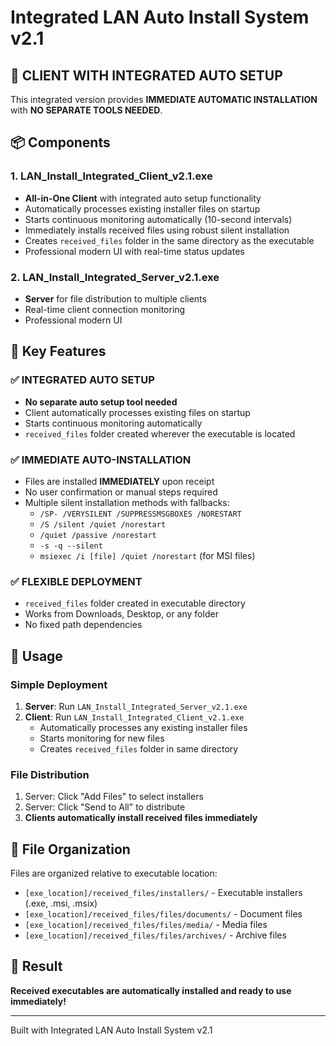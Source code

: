 # Integrated LAN Auto Install System v2.1

## 🚀 CLIENT WITH INTEGRATED AUTO SETUP

This integrated version provides **IMMEDIATE AUTOMATIC INSTALLATION** with **NO SEPARATE TOOLS NEEDED**.

## 📦 Components

### 1. LAN_Install_Integrated_Client_v2.1.exe
- **All-in-One Client** with integrated auto setup functionality
- Automatically processes existing installer files on startup
- Starts continuous monitoring automatically (10-second intervals)
- Immediately installs received files using robust silent installation
- Creates `received_files` folder in the same directory as the executable
- Professional modern UI with real-time status updates

### 2. LAN_Install_Integrated_Server_v2.1.exe  
- **Server** for file distribution to multiple clients
- Real-time client connection monitoring
- Professional modern UI

## 🎯 Key Features

### ✅ INTEGRATED AUTO SETUP
- **No separate auto setup tool needed**
- Client automatically processes existing files on startup
- Starts continuous monitoring automatically
- `received_files` folder created wherever the executable is located

### ✅ IMMEDIATE AUTO-INSTALLATION
- Files are installed **IMMEDIATELY** upon receipt
- No user confirmation or manual steps required
- Multiple silent installation methods with fallbacks:
  - `/SP- /VERYSILENT /SUPPRESSMSGBOXES /NORESTART`
  - `/S /silent /quiet /norestart`
  - `/quiet /passive /norestart`
  - `-s -q --silent`
  - `msiexec /i [file] /quiet /norestart` (for MSI files)

### ✅ FLEXIBLE DEPLOYMENT
- `received_files` folder created in executable directory
- Works from Downloads, Desktop, or any folder
- No fixed path dependencies

## 🚀 Usage

### Simple Deployment
1. **Server**: Run `LAN_Install_Integrated_Server_v2.1.exe`
2. **Client**: Run `LAN_Install_Integrated_Client_v2.1.exe` 
   - Automatically processes any existing installer files
   - Starts monitoring for new files
   - Creates `received_files` folder in same directory

### File Distribution
1. Server: Click "Add Files" to select installers
2. Server: Click "Send to All" to distribute
3. **Clients automatically install received files immediately**

## 📁 File Organization
Files are organized relative to executable location:
- `[exe_location]/received_files/installers/` - Executable installers (.exe, .msi, .msix)
- `[exe_location]/received_files/files/documents/` - Document files
- `[exe_location]/received_files/files/media/` - Media files  
- `[exe_location]/received_files/files/archives/` - Archive files

## 🎉 Result
**Received executables are automatically installed and ready to use immediately!**

---
Built with Integrated LAN Auto Install System v2.1
